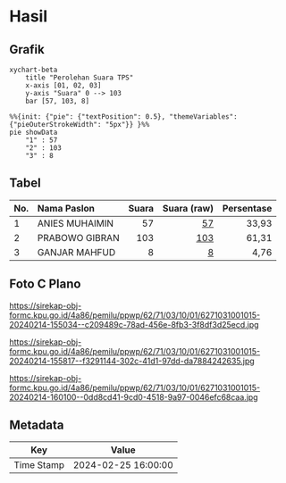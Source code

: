 # Hasil

## Grafik

```mermaid
xychart-beta
    title "Perolehan Suara TPS"
    x-axis [01, 02, 03]
    y-axis "Suara" 0 --> 103
    bar [57, 103, 8]
```

```mermaid
%%{init: {"pie": {"textPosition": 0.5}, "themeVariables": {"pieOuterStrokeWidth": "5px"}} }%%
pie showData
    "1" : 57
    "2" : 103
    "3" : 8
```

## Tabel

| No. | Nama Paslon    | Suara | Suara (raw) | Persentase |
|:--- |:-------------- | -----:| -----------:| ----------:|
| 1   | ANIES MUHAIMIN | 57    | [57][p-1]   | 33,93      |
| 2   | PRABOWO GIBRAN | 103   | [103][p-2]  | 61,31      |
| 3   | GANJAR MAHFUD  | 8     | [8][p-3]    | 4,76       |


[p-1]: https://github.com/gigit-pemilu/pemilu-2024-62-kalimantan-tengah/blob/main/pilpres/hitung-suara/sub/62-kalimantan-tengah/sub/71-kota-palangkaraya/sub/03-jekan-raya/sub/1001-palangka/sub/015-tps/sub/paslon-1.txt
[p-2]: https://github.com/gigit-pemilu/pemilu-2024-62-kalimantan-tengah/blob/main/pilpres/hitung-suara/sub/62-kalimantan-tengah/sub/71-kota-palangkaraya/sub/03-jekan-raya/sub/1001-palangka/sub/015-tps/sub/paslon-2.txt
[p-3]: https://github.com/gigit-pemilu/pemilu-2024-62-kalimantan-tengah/blob/main/pilpres/hitung-suara/sub/62-kalimantan-tengah/sub/71-kota-palangkaraya/sub/03-jekan-raya/sub/1001-palangka/sub/015-tps/sub/paslon-3.txt

## Foto C Plano

https://sirekap-obj-formc.kpu.go.id/4a86/pemilu/ppwp/62/71/03/10/01/6271031001015-20240214-155034--c209489c-78ad-456e-8fb3-3f8df3d25ecd.jpg

https://sirekap-obj-formc.kpu.go.id/4a86/pemilu/ppwp/62/71/03/10/01/6271031001015-20240214-155817--f3291144-302c-41d1-97dd-da7884242635.jpg

https://sirekap-obj-formc.kpu.go.id/4a86/pemilu/ppwp/62/71/03/10/01/6271031001015-20240214-160100--0dd8cd41-9cd0-4518-9a97-0046efc68caa.jpg


## Metadata

| Key        | Value               |
| ---------- | ------------------- |
| Time Stamp | 2024-02-25 16:00:00 |



